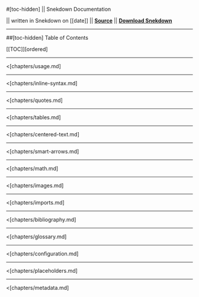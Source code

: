 #[toc-hidden] || Snekdown Documentation

|| written in Snekdown on [[date]]
|| [**Source**](https://github.com/Trivernis/snekdown-docs)
|| [**Download Snekdown**](https://github.com/Trivernis/snekdown/releases)

- - -
##[toc-hidden] Table of Contents

[[TOC]][ordered]

- - -

<[chapters/usage.md]

- - -

<[chapters/inline-syntax.md]

- - - 

<[chapters/quotes.md]

- - - 

<[chapters/tables.md]

- - - 

<[chapters/centered-text.md]

- - -

<[chapters/smart-arrows.md]

- - - 

<[chapters/math.md]

- - - 

<[chapters/images.md]

- - -

<[chapters/imports.md]

- - -

<[chapters/bibliography.md]

- - -

<[chapters/glossary.md]

- - -

<[chapters/configuration.md]

- - -

<[chapters/placeholders.md]

- - -

<[chapters/metadata.md]
